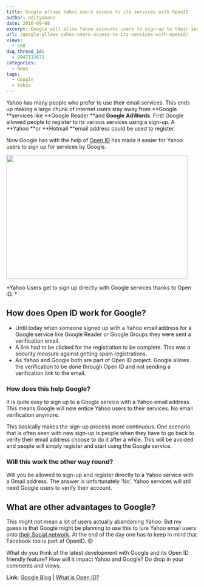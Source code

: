 ```yaml
---
title: Google allows Yahoo users access to its services with OpenID
author: adityakane
date: 2010-09-08
excerpt: Google will allow Yahoo accounts users to sign-up to their services using Open ID. This will not need any Yahoo email to be verified. A look at what this will mean for Google as a service.
url: /google-allows-yahoo-users-access-to-its-services-with-openid/
views:
  - 568
dsq_thread_id:
  - 2947113671
categories:
  - News
tags:
  - Google
  - Yahoo
---
```

Yahoo has many people who prefer to use their email services. This ends up making a large chunk of internet users stay away from **Google **services like **Google Reader **and **Google AdWords**. First Google allowed people to register to its various services using a sign-up. A **Yahoo **or **Hotmail **email address could be used to register.

Now Google has with the help of <a href="http://openid.net/" onclick="_gaq.push(['_trackEvent', 'outbound-article', 'http://openid.net/', 'Open ID']);" >Open ID</a> has made it easier for Yahoo users to sign up for services by Google.

<a rel="attachment wp-att-29854" href="http://devilsworkshop.org/google-allows-yahoo-users-access-to-its-services-with-openid/yahoo_openid_google_services/"><img class="alignnone size-full wp-image-29854" title="Yahoo_openId_Google_services" src="http://cdn.devilsworkshop.org/files/2010/09/Yahoo_openId_Google_services.png" alt="" width="477" height="326" /></a>

*Yahoo Users get to sign up directly with Google services thanks to Open ID. *

## How does Open ID work for Google?

  * Until today when someone signed up with a Yahoo email address for a Google service like Google Reader or Google Groups they were sent a verification email.
  * A link had to be clicked for the registration to be complete. This was a security measure against getting spam registrations.
  * As Yahoo and Google both are part of Open ID project. Google allows the verification to be done through Open ID and not sending a verification link to the email.

### How does this help Google?

It is quite easy to sign up to a Google service with a Yahoo email address. This means Google will now entice Yahoo users to their services. No email verification anymore.

This basically makes the sign-up process more continuous. One scenario that is often seen with new sign-up is people when they have to go back to verify their email address choose to do it after a while. This will be avoided and people will simply register and start using the Google service.

### Will this work the other way round?

Will you be allowed to sign-up and register directly to a Yahoo service with a Gmail address. The answer is unfortunately &#8216;No&#8217;. Yahoo services will still need Google users to verify their account.

## What are other advantages to Google?

This might not mean a lot of users actually abandoning Yahoo. But my guess is that Google might be planning to use this to lure Yahoo email users onto [their Social network][1]. At the end of the day one has to keep in mind that Facebook too is part of OpenID. 😉

What do you think of the latest development with Google and its Open ID friendly feature? How will it impact Yahoo and Google? Do drop in your comments and views.

**Link:** <a href="http://googleblog.blogspot.com/2010/09/simpler-sign-ups-for-yahoo-users-with.html" onclick="_gaq.push(['_trackEvent', 'outbound-article', 'http://googleblog.blogspot.com/2010/09/simpler-sign-ups-for-yahoo-users-with.html', 'Google Blog']);" >Google Blog</a> | <a href="http://en.wikipedia.org/wiki/OpenID" onclick="_gaq.push(['_trackEvent', 'outbound-article', 'http://en.wikipedia.org/wiki/OpenID', 'What is Open ID?']);" >What is Open ID?</a>

 [1]: http://devilsworkshop.org/rumor-that-google-me-will-be-competitor-to-facebook/
